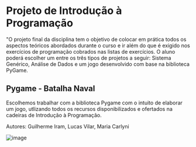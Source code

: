 # Projeto de Introdução à Programação

"O projeto final da disciplina tem o objetivo de colocar em prática todos os aspectos teóricos abordados durante o curso e ir além do que é exigido nos exercícios de programação
cobrados nas listas de exercícios. O aluno poderá escolher um entre os três tipos de projetos a seguir: Sistema Genérico, Análise de Dados e um jogo desenvolvido com base na biblioteca PyGame. 


## Pygame - Batalha Naval

Escolhemos trabalhar com a biblioteca Pygame com o intuito de elaborar um jogo, utlizando todos os recursos disponibilizados e ofertados na cadeiras de Introdução à Programação.

Autores: Guilherme Iram, Lucas Vilar, Maria Carlyni

![image](https://user-images.githubusercontent.com/71195276/146562479-187cc6bc-d167-4568-abf3-b3001a440023.png)
